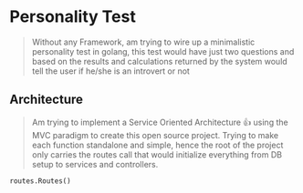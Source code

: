 # Personality Test

> Without any Framework, am trying to wire up a minimalistic personality test in golang, this test would have just two questions and based on the results and calculations returned by the system would tell the user if he/she is an introvert or not

## Architecture

> Am trying to implement a Service Oriented Architecture :+1: using the MVC paradigm to create this open source project. Trying to make each function standalone and simple, hence the root of the project only carries the routes call that would initialize everything from DB setup to services and controllers.

```
routes.Routes()

``` 